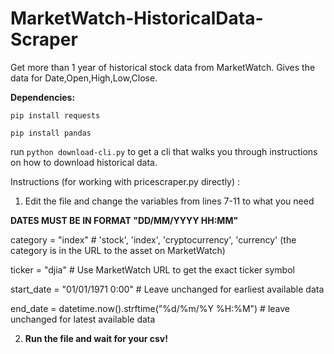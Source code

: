 # MarketWatch-HistoricalData-Scraper
Get more than 1 year of historical stock data from MarketWatch. Gives the data for Date,Open,High,Low,Close.

**Dependencies:**

`pip install requests`

`pip install pandas`

run `python download-cli.py` to get a cli that walks you through instructions on how to download historical data.

Instructions (for working with pricescraper.py directly) :
1. Edit the file and change the variables from lines 7-11 to what you need

**DATES MUST BE IN FORMAT "DD/MM/YYYY HH:MM"**

category = "index"  # 'stock', 'index', 'cryptocurrency', 'currency' (the category is in the URL to the asset on MarketWatch)

ticker = "djia"  # Use MarketWatch URL to get the exact ticker symbol

start_date = "01/01/1971 0:00"  # Leave unchanged for earliest available data

end_date = datetime.now().strftime("%d/%m/%Y %H:%M")  # leave unchanged for latest available data

2. **Run the file and wait for your csv!**
